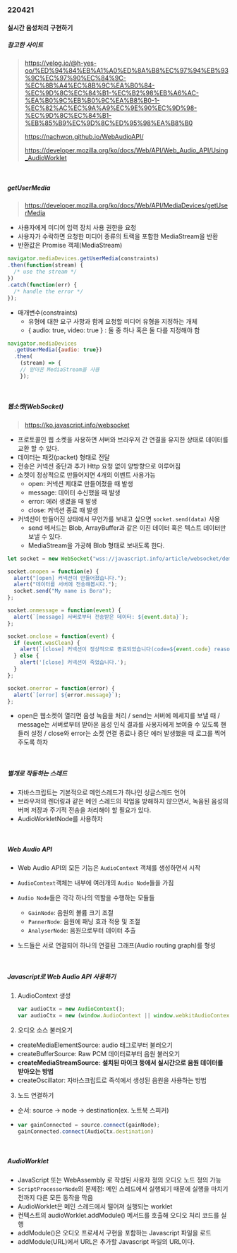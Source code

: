 ### 220421

#### 실시간 음성처리 구현하기

##### 참고한 사이트

> https://velog.io/@h-yes-oo/%ED%94%84%EB%A1%A0%ED%8A%B8%EC%97%94%EB%93%9C%EC%97%90%EC%84%9C-%EC%8B%A4%EC%8B%9C%EA%B0%84-%EC%9D%8C%EC%84%B1-%EC%B2%98%EB%A6%AC-%EA%B0%9C%EB%B0%9C%EA%B8%B0-1-%EC%82%AC%EC%9A%A9%EC%9E%90%EC%9D%98-%EC%9D%8C%EC%84%B1-%EB%85%B9%EC%9D%8C%ED%95%98%EA%B8%B0
>
> https://nachwon.github.io/WebAudioAPI/
>
> https://developer.mozilla.org/ko/docs/Web/API/Web_Audio_API/Using_AudioWorklet

<br>

##### getUserMedia

> https://developer.mozilla.org/ko/docs/Web/API/MediaDevices/getUserMedia

- 사용자에게 미디어 입력 장치 사용 권한을 요청
- 사용자가 수락하면 요청한 미디어 종류의 트랙을 포함한 MediaStream을 반환
- 반환값은 Promise 객체(MediaStream)

```javascript
navigator.mediaDevices.getUserMedia(constraints)
.then(function(stream) {
  /* use the stream */
})
.catch(function(err) {
  /* handle the error */
});
```

- 매개변수(constraints)
  - 유형에 대한 요구 사항과 함께 요청할 미디어 유형을 지정하는 개체
  - { audio: true, video: true } : 둘 중 하나 혹은 둘 다를 지정해야 함

```javascript
navigator.mediaDevices
  .getUserMedia({audio: true})
  .then(
    (stream) => {
    // 받아온 MediaStream을 사용
    });
```

<br>

##### 웹소켓(WebSocket)

> https://ko.javascript.info/websocket

- 프로토콜인 웹 소켓을 사용하면 서버와 브라우저 간 연결을 유지한 상태로 데이터를 교환 할 수 있다.
- 데이터는 패킷(packet) 형태로 전달
- 전송은 커넥션 중단과 추가 Http 요청 없이 양방향으로 이루어짐
- 소켓이 정상적으로 만들어지면 4개의 이벤트 사용가능
  - open: 커넥션 제대로 만들어졌을 때 발생
  - message: 데이터 수신했을 때 발생
  - error: 에러 생겼을 때 발생
  - close: 커넥션 종료 때 발생
- 커넥션이 만들어진 상태에서 무언가를 보내고 싶으면 `socket.send(data)` 사용
  - send 메서드는 Blob, ArrayBuffer과 같은 이진 데이터 혹은 텍스트 데이터만 보낼 수 있다.
  - MediaStream을 가공해 Blob 형태로 보내도록 한다.

```javascript
let socket = new WebSocket("wss://javascript.info/article/websocket/demo/hello");

socket.onopen = function(e) {
  alert("[open] 커넥션이 만들어졌습니다.");
  alert("데이터를 서버에 전송해봅시다.");
  socket.send("My name is Bora");
};

socket.onmessage = function(event) {
  alert(`[message] 서버로부터 전송받은 데이터: ${event.data}`);
};

socket.onclose = function(event) {
  if (event.wasClean) {
    alert(`[close] 커넥션이 정상적으로 종료되었습니다(code=${event.code} reason=${event.reason})`);
  } else {
    alert('[close] 커넥션이 죽었습니다.');
  }
};

socket.onerror = function(error) {
  alert(`[error] ${error.message}`);
};
```

- open은 웹소켓이 열리면 음성 녹음을 처리 / send는 서버에 메세지를 보낼 때 / message는 서버로부터 받아온 음성 인식 결과를 사용자에게 보여줄 수 있도록 핸들러 설정 / close와 error는 소켓 연결 종료나 중단 에러 발생했을 때 로그를 찍어주도록 하자

<br>

##### 별개로 작동하는 스레드

- 자바스크립트는 기본적으로 메인스레드가 하나인 싱글스레드 언어
- 브라우저의 렌더링과 같은 메인 스레드의 작업을 방해하지 않으면서, 녹음된 음성의 버퍼 저장과 주기적 전송을 처리해야 할 필요가 있다.
- AudioWorkletNode를 사용하자

<br>

##### Web Audio API

- Web Audio API의 모든 기능은 `AudioContext` 객체를 생성하면서 시작
- `AudioContext`객체는 내부에 여러개의 `Audio Node`들을 가짐

- `Audio Node`들은 각각 하나의 역할을 수행하는 모듈들
  - `GainNode`: 음원의 볼륨 크기 조절
  - `PannerNode`: 음원에 패닝 효과 적용 및 조절
  - `AnalyserNode`: 음원으로부터 데이터 추출

- 노드들은 서로 연결되어 하나의 연결된 그래프(Audio routing graph)를 형성

<br>

##### Javascript로 Web Audio API 사용하기

1. AudioContext 생성

   ```javascript
   var audioCtx = new AudioContext();
   var audioCtx = new (window.AudioContext || window.webkitAudioContext)(); // safari 작동을 위해 window를 붙인다
   ```

2. 오디오 소스 불러오기

- createMediaElementSource: audio 태그로부터 불러오기
- createBufferSource: Raw PCM 데이터로부터 음원 불러오기
- **createMediaStreamSource: 설치된 마이크 등에서 실시간으로 음원 데이터를 받아오는 방법**
- createOscillator: 자바스크립트로 즉석에서 생성된 음원을 사용하는 방법

3. 노드 연결하기

- 순서: source → node → destination(ex. 노트북 스피커)

- ```javascript
  var gainConnected = source.connect(gainNode);
  gainConnected.connect(AudioCtx.destination)
  ```

<br>

##### AudioWorklet

- JavaScript 또는 WebAssembly 로 작성된 사용자 정의 오디오 노드 정의 가능
- `ScriptProcessorNode`의 문제점: 메인 스레드에서 실행되기 때문에 실행을 마치기 전까지 다른 모든 동작을 막음
- AudioWorklet은 메인 스레드에서 떨어져 실행되는 worklet
- 컨텍스트의 audioWorklet.addModule() 메서드를 호출해 오디오 처리 코드를 실행
- addModule()은 오디오 프로세서 구현을 포함하는 Javascript 파일을 로드
- addModule(URL)에서 URL은 추가할 Javascript 파일의 URL이다. 
